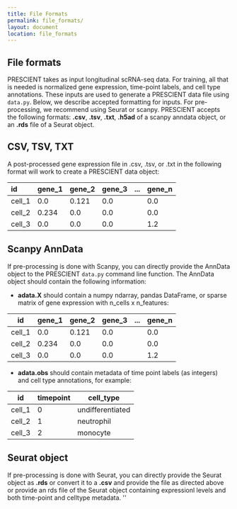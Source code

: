 ```yaml
---
title: File Formats
permalink: file_formats/
layout: document
location: file_formats
---
```


## File formats

PRESCIENT takes as input longitudinal scRNA-seq data. For training, all that is needed is normalized gene expression, time-point labels, and cell type annotations. These inputs are used to generate a PRESCIENT data file using `data.py`. Below, we describe accepted formatting for inputs. For pre-processing, we recommend using Seurat or scanpy. PRESCIENT accepts the following formats: **.csv**, **.tsv**, **.txt**, **.h5ad** of a scanpy anndata object, or an **.rds** file of a Seurat object.

## CSV, TSV, TXT
A post-processed gene expression file in .csv, .tsv, or .txt in the following format will work to create a PRESCIENT data object:

| id     	| gene_1 	| gene_2 	| gene_3 	| ... 	| gene_n 	|
|:--------	|:--------	|:--------	|:--------	|:-----	|:--------	|
| cell_1 	| 0.0    	| 0.121  	| 0.0    	|     	| 0.0    	|
| cell_2 	| 0.234  	| 0.0    	| 0.0    	|     	| 0.0    	|
| cell_3 	| 0.0    	| 0.0    	| 0.0    	|     	| 1.2    	|


## Scanpy AnnData
If pre-processing is done with Scanpy, you can directly provide the AnnData object to the PRESCIENT `data.py` command line function. The AnnData object should contain the following information:
- **adata.X** should contain a numpy ndarray, pandas DataFrame, or sparse matrix of gene expression with n_cells x n_features:

| id     	| gene_1 	| gene_2 	| gene_3 	| ... 	| gene_n 	|
|--------	|--------	|--------	|--------	|-----	|--------	|
| cell_1 	| 0.0    	| 0.121  	| 0.0    	|     	| 0.0    	|
| cell_2 	| 0.234  	| 0.0    	| 0.0    	|     	| 0.0    	|
| cell_3 	| 0.0    	| 0.0    	| 0.0    	|     	| 1.2    	|

- **adata.obs** should contain metadata of time point labels (as integers) and cell type annotations, for example:

| id     	| timepoint 	| cell_type        	|
|--------	|-----------	|------------------	|
| cell_1 	| 0         	| undifferentiated 	|
| cell_2 	| 1         	| neutrophil       	|
| cell_3 	| 2         	| monocyte         	|

## Seurat object
If pre-processing is done with Seurat, you can directly provide the Seurat object as **.rds** or convert it to a **.csv** and provide the file as directed above or provide an rds file of the Seurat object containing expressionl levels and both time-point and celltype metadata.
''
